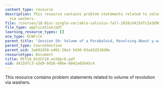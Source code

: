 ```yaml
---
content_type: resource
description: This resource contains problem statements related to volume of revolution
  via washers.
file: /courses/18-01sc-single-variable-calculus-fall-2010/d415dfc3a3d90d2600be6042a65b45c4_MIT18_01SCF10_ex59prb.pdf
file_type: application/pdf
learning_resource_types: []
ocw_type: OCWFile
parent_title: 'Session 59: Volume of a Parabaloid, Revolving About y-axis'
parent_type: CourseSection
parent_uid: 2a892d50-ed01-26e1-5d36-03ad2d218d9e
resourcetype: Document
title: MIT18_01SCF10_ex59prb.pdf
uid: d415dfc3-a3d9-0d26-00be-6042a65b45c4
---
```

This resource contains problem statements related to volume of revolution via washers.

